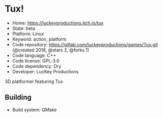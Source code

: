 # Tux!

- Home: https://luckeyproductions.itch.io/tux
- State: beta
- Platform: Linux
- Keyword: action, platform
- Code repository: https://gitlab.com/luckeyproductions/games/Tux.git (@created 2018, @stars 2, @forks 1)
- Code language: C++
- Code license: GPL-3.0
- Code dependency: Dry
- Developer: LucKey Productions

3D platformer featuring Tux

## Building

- Build system: QMake
